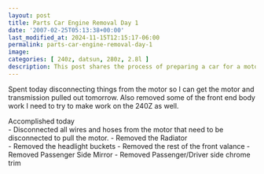 ```yaml
---
layout: post
title: Parts Car Engine Removal Day 1
date: '2007-02-25T05:13:38+00:00'
last_modified_at: 2024-11-15T12:15:17-06:00
permalink: parts-car-engine-removal-day-1
image: 
categories: [ 240z, datsun, 280z, 2.8l ]
description: This post shares the process of preparing a car for a motor and transmission removal, including disconnecting wires and removing the front body work.
---
```


Spent today disconnecting things from the motor so I can get the motor and transmission pulled out tomorrow. Also removed some of the front end body work I need to try to make work on the 240Z as well.

Accomplished today  
    - Disconnected all wires and hoses from the motor that need to be disconnected to pull the motor. 
    - Removed the Radiator     
    - Removed the headlight buckets
    - Removed the rest of the front valance
    - Removed Passenger Side Mirror
    - Removed Passenger/Driver side chrome trim



